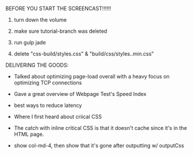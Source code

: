 BEFORE YOU START THE SCREENCAST!!!!!! 

1. turn down the volume

2. make sure tutorial-branch was deleted

3. run gulp jade

4. delete "css-build/styles.css" & "build/css/styles..min.css" 




DELIVERING THE GOODS:

* Talked about optimizing page-load overall with a heavy focus on optimizing TCP connections

* Gave a great overview of Webpage Test's Speed Index

* best ways to reduce latency

* Where I first heard about criical CSS

* The catch with inline critical CSS is that it doesn't cache since it's in the HTML page.

* show col-md-4, then show that it's gone after outputting w/ outputCss